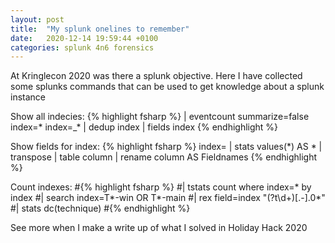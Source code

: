 ```yaml
---
layout: post
title:  "My splunk onelines to remember"
date:   2020-12-14 19:59:44 +0100
categories: splunk 4n6 forensics
---
```

At Kringlecon 2020 was there a splunk objective. Here I have collected some splunks commands that can be used to get knowledge about a splunk instance

Show all indecies:
{% highlight fsharp %}
| eventcount summarize=false index=* index=_* | dedup index | fields index
{% endhighlight %}

Show fields for index:
{% highlight fsharp %}
index=<index name> | stats values(*) AS * | transpose | table column | rename column AS Fieldnames
{% endhighlight %}

Count indexes:
#{% highlight fsharp %}
#| tstats count where index=* by index 
#| search index=T*-win OR T*-main
#| rex field=index "(?<technique>t\d+)[\.\-].0*" 
#| stats dc(technique)
#{% endhighlight %}

See more when I make a write up of what I solved in Holiday Hack 2020
